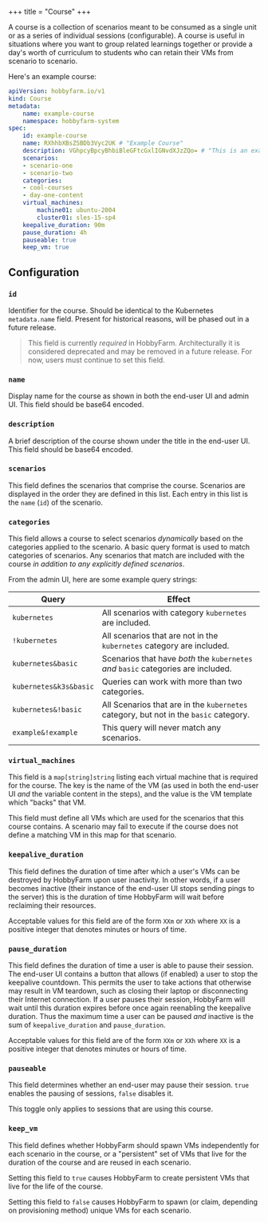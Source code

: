 +++
title = "Course"
+++

A course is a collection of scenarios meant to be consumed as a single unit or as a series of individual sessions (configurable). A course is useful in situations where you want to group related learnings together or provide a day's worth of curriculum to students who can retain their VMs from scenario to scenario. 

Here's an example course:

```yaml
apiVersion: hobbyfarm.io/v1
kind: Course
metadata:
    name: example-course
    namespace: hobbyfarm-system
spec:
    id: example-course
    name: RXhhbXBsZSBDb3Vyc2UK # "Example Course"
    description: VGhpcyBpcyBhbiBleGFtcGxlIGNvdXJzZQo= # "This is an example course"
    scenarios:
    - scenario-one
    - scenario-two
    categories:
    - cool-courses
    - day-one-content
    virtual_machines:
        machine01: ubuntu-2004
        cluster01: sles-15-sp4
    keepalive_duration: 90m
    pause_duration: 4h
    pauseable: true
    keep_vm: true
```

## Configuration

### `id` 

Identifier for the course. Should be identical to the Kubernetes `metadata.name` field. Present for historical reasons, will be phased out in a future release. 

> This field is currently *required* in HobbyFarm. Architecturally it is considered deprecated and may be removed in a future release. For now, users must continue to set this field. 

### `name`

Display name for the course as shown in both the end-user UI and admin UI. This field should be base64 encoded.

### `description`

A brief description of the course shown under the title in the end-user UI. This field should be base64 encoded. 

### `scenarios`

This field defines the scenarios that comprise the course. Scenarios are displayed in the order they are defined in this list. Each entry in this list is the `name` (`id`) of the scenario. 

### `categories`

This field allows a course to select scenarios _dynamically_ based on the categories applied to the scenario. A basic query format is used to match categories of scenarios. Any scenarios that match are included with the course _in addition to any explicitly defined scenarios_. 

From the admin UI, here are some example query strings:

|Query|Effect|
|-----|------|
|`kubernetes`|All scenarios with category `kubernetes` are included.|
|`!kubernetes`|All scenarios that are not in the `kubernetes` category are included.|
|`kubernetes&basic`|Scenarios that have _both_ the `kubernetes` _and_ `basic` categories are included.|
|`kubernetes&k3s&basic`|Queries can work with more than two categories.|
|`kubernetes&!basic`|All Scenarios that are in the `kubernetes` category, but not in the `basic` category.|
|`example&!example`|This query will never match any scenarios.|

### `virtual_machines`

This field is a `map[string]string` listing each virtual machine that is required for the course. The key is the name of the VM (as used in both the end-user UI *and* the variable content in the steps), and the value is the VM template which "backs" that VM.

This field must define all VMs which are used for the scenarios that this course contains. A scenario may fail to execute if the course does not define a matching VM in this map for that scenario. 

### `keepalive_duration`

This field defines the duration of time after which a user's VMs can be destroyed by HobbyFarm upon user inactivity. In other words, if a user becomes inactive (their instance of the end-user UI stops sending pings to the server) this is the duration of time HobbyFarm will wait before reclaiming their resources. 

Acceptable values for this field are of the form `XXm` or `XXh` where `XX` is a positive integer that denotes minutes or hours of time. 

### `pause_duration`

This field defines the duration of time a user is able to pause their session. The end-user UI contains a button that allows (if enabled) a user to stop the keepalive countdown. This permits the user to take actions that otherwise may result in VM teardown, such as closing their laptop or disconnecting their Internet connection. If a user pauses their session, HobbyFarm will wait until this duration expires before once again reenabling the keepalive duration. Thus the maximum time a user can be paused _and_ inactive is the sum of `keepalive_duration` and `pause_duration`.

Acceptable values for this field are of the form `XXm` or `XXh` where `XX` is a positive integer that denotes minutes or hours of time. 

### `pauseable`

This field determines whether an end-user may pause their session. `true` enables the pausing of sessions, `false` disables it.

This toggle only applies to sessions that are using this course. 

### `keep_vm`

This field defines whether HobbyFarm should spawn VMs independently for each scenario in the course, or a "persistent" set of VMs that live for the duration of the course and are reused in each scenario. 

Setting this field to `true` causes HobbyFarm to create persistent VMs that live for the life of the course.

Setting this field to `false` causes HobbyFarm to spawn (or claim, depending on provisioning method) unique VMs for each scenario. 